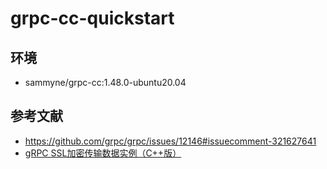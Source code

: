 # grpc-cc-quickstart

## 环境
- sammyne/grpc-cc:1.48.0-ubuntu20.04

## 参考文献
- https://github.com/grpc/grpc/issues/12146#issuecomment-321627641
- [gRPC SSL加密传输数据实例（C++版）](https://blog.csdn.net/chenwr2018/article/details/105708168)
